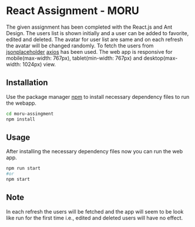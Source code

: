 # React Assignment - MORU

The given assignment has been completed with the React.js and Ant Design. The users list is shown initially and a user can be added to favorite, edited and deleted. The avatar for user list are same and on each refresh the avatar will be changed randomly. To fetch the users from [jsonplaceholder](https://jsonplaceholder.typicode.com) [axios](https://axios-http.com/) has been used. The web app is responsive for mobile(max-width: 767px), tablet(min-width: 767px) and desktop(max-width: 1024px) view.

## Installation

Use the package manager [npm](https://www.npmjs.com/) to install necessary dependency files to run the webapp.

```bash
cd moru-assingment
npm install
```

## Usage

After installing the necessary dependency files now you can run the web app.

```bash
npm run start
#or
npm start

```

## Note

In each refresh the users will be fetched and the app will seem to be look like run for the first time i.e., edited and deleted users will have no effect.
